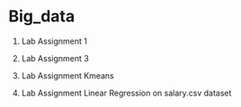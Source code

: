 # Big_data
1. Lab Assignment 1

2. Lab Assignment 3
3. Lab Assignment Kmeans
4. Lab Assignment Linear Regression on salary.csv dataset
